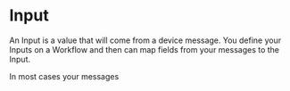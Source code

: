 # Input

An Input is a value that will come from a device message.  You define your Inputs on a Workflow and then can map fields from your messages to the Input.

In most cases your messages